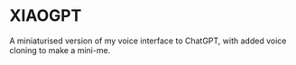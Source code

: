 # XIAOGPT
A miniaturised version of my voice interface to ChatGPT, with added voice cloning to make a mini-me.
